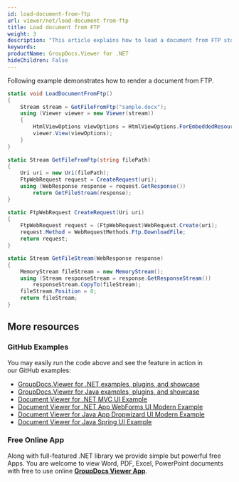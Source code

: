 ```yaml
---
id: load-document-from-ftp
url: viewer/net/load-document-from-ftp
title: Load document from FTP
weight: 3
description: "This article explains how to load a document from FTP storage with GroupDocs.Viewer within your .NET applications."
keywords: 
productName: GroupDocs.Viewer for .NET
hideChildren: False
---
```

Following example demonstrates how to render a document from FTP.

```csharp
static void LoadDocumentFromFtp()
{
    Stream stream = GetFileFromFtp("sample.docx");
    using (Viewer viewer = new Viewer(stream))
    {
        HtmlViewOptions viewOptions = HtmlViewOptions.ForEmbeddedResources();                
        viewer.View(viewOptions);
    }
}
        
static Stream GetFileFromFtp(string filePath)
{
    Uri uri = new Uri(filePath);
    FtpWebRequest request = CreateRequest(uri);
    using (WebResponse response = request.GetResponse())
        return GetFileStream(response);
}

static FtpWebRequest CreateRequest(Uri uri)
{
    FtpWebRequest request = (FtpWebRequest)WebRequest.Create(uri);
    request.Method = WebRequestMethods.Ftp.DownloadFile;
    return request;
}

static Stream GetFileStream(WebResponse response)
{
    MemoryStream fileStream = new MemoryStream();
    using (Stream responseStream = response.GetResponseStream())
        responseStream.CopyTo(fileStream);
    fileStream.Position = 0;
    return fileStream;
}
```

## More resources

### GitHub Examples

You may easily run the code above and see the feature in action in our GitHub examples:

* [GroupDocs.Viewer for .NET examples, plugins, and showcase](https://github.com/groupdocs-viewer/GroupDocs.Viewer-for-.NET)
* [GroupDocs.Viewer for Java examples, plugins, and showcase](https://github.com/groupdocs-viewer/GroupDocs.Viewer-for-Java)
* [Document Viewer for .NET MVC UI Example](https://github.com/groupdocs-viewer/GroupDocs.Viewer-for-.NET-MVC)
* [Document Viewer for .NET App WebForms UI Modern Example](https://github.com/groupdocs-viewer/GroupDocs.Viewer-for-.NET-WebForms)
* [Document Viewer for Java App Dropwizard UI Modern Example](https://github.com/groupdocs-viewer/GroupDocs.Viewer-for-Java-Dropwizard)
* [Document Viewer for Java Spring UI Example](https://github.com/groupdocs-viewer/GroupDocs.Viewer-for-Java-Spring)

### Free Online App

Along with full-featured .NET library we provide simple but powerful free Apps.
You are welcome to view Word, PDF, Excel, PowerPoint documents with free to use online **[GroupDocs Viewer App](https://products.groupdocs.app/viewer)**.
